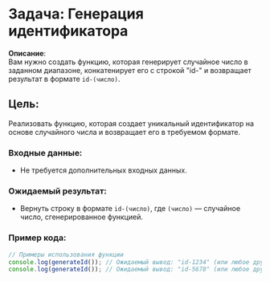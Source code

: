# Задача: Генерация идентификатора

**Описание**:  
Вам нужно создать функцию, которая генерирует случайное число в заданном диапазоне, конкатенирует его с строкой "id-" и возвращает результат в формате `id-(число)`.

## Цель:
Реализовать функцию, которая создает уникальный идентификатор на основе случайного числа и возвращает его в требуемом формате.

### Входные данные:
- Не требуется дополнительных входных данных.

### Ожидаемый результат:
- Вернуть строку в формате `id-(число)`, где `(число)` — случайное число, сгенерированное функцией.

### Пример кода:

```javascript
// Примеры использования функции
console.log(generateId()); // Ожидаемый вывод: "id-1234" (или любое другое случайное число)
console.log(generateId()); // Ожидаемый вывод: "id-5678" (или любое другое случайное число)
